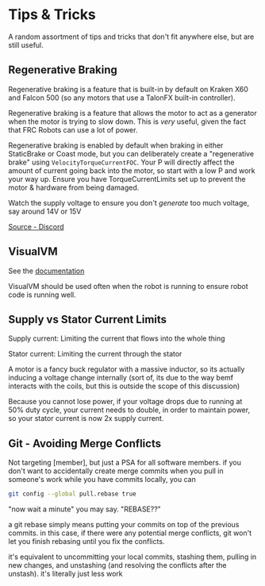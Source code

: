 # Tips & Tricks

A random assortment of tips and tricks that don't fit anywhere else, but are still useful.

## Regenerative Braking

Regenerative braking is a feature that is built-in by default on Kraken X60 and Falcon 500 (so any motors that use a TalonFX built-in controller).

Regenerative braking is a feature that allows the motor to act as a generator when the motor is trying to slow down. This is _very_ useful, given the fact that FRC Robots can use a lot of power.

Regenerative braking is enabled by default when braking in either StaticBrake or Coast mode, but you can deliberately create a "regenerative brake" using `VelocityTorqueCurrentFOC`. Your P will directly affect the amount of current going back into the motor, so start with a low P and work your way up. Ensure you have TorqueCurrentLimits set up to prevent the motor & hardware from being damaged.

Watch the supply voltage to ensure you don't _generate_ too much voltage, say around 14V or 15V

[Source - Discord](https://discord.com/channels/992980517769183314/1232197660358737921/1237259181678002218)

## VisualVM

See the [documentation](https://docs.wpilib.org/en/stable/docs/software/advanced-gradlerio/profiling-with-visualvm.html)

VisualVM should be used often when the robot is running to ensure robot code is running well.

## Supply vs Stator Current Limits

Supply current: Limiting the current that flows into the whole thing

Stator current: Limiting the current through the stator

A motor is a fancy buck regulator with a massive inductor, so its actually inducing a voltage change internally (sort of, its due to the way bemf interacts with the coils, but this is outside the scope of this discussion)

Because you cannot lose power, if your voltage drops due to running at 50% duty cycle, your current needs to double, in order to maintain power, so your stator current is now 2x supply current.

## Git - Avoiding Merge Conflicts

Not targeting [member], but just a PSA for all software members. if you don't want to accidentally create merge commits when you pull in someone's work while you have commits locally, you can

```bash
git config --global pull.rebase true
```

"now wait a minute" you may say. "REBASE??"

a git rebase simply means putting your commits on top of the previous commits. in this case, if there were any potential merge conflicts, git won't let you finish rebasing until you fix the conflicts.

it's equivalent to uncommitting your local commits, stashing them, pulling in new changes, and unstashing (and resolving the conflicts after the unstash). it's literally just less work
